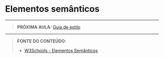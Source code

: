 # Elementos semânticos







---

> **PRÓXIMA AULA:** [Guia de estilo](../2.16-guia-de-estilo)

***


> **FONTE DO CONTEÚDO**:
>
> - [W3Schools - Elementos Semânticos](https://www.w3schools.com/html/html5_semantic_elements.asp)


